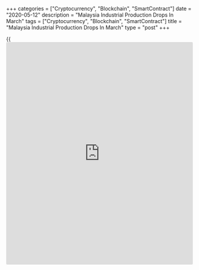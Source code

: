 +++
categories = ["Cryptocurrency", "Blockchain", "SmartContract"]
date = "2020-05-12"
description = "Malaysia Industrial Production Drops In March"
tags = ["Cryptocurrency", "Blockchain", "SmartContract"]
title = "Malaysia Industrial Production Drops In March"
type = "post"
+++

{{<iframe id="large-banner" src="https://www.bounty.group/#slide=23.0" width="100%" height="600" scrolling="no" style="border: 0px solid rgb(216, 221, 230); border-radius: 3px;">}}

Malaysia's industrial production dropped in March, data from the
Department of Statistics showed on Tuesday.

Industrial production fell 4.9 percent year-on-year in March, after a
6.2 percent increase in February. Economists had expected a 5.0 percent
decline.

Manufacturing output declined 4.2 percent in March, after a 6.2 percent
rise in the previous month.

Among other sectors, mining and quarrying output decreased 6.5 percent
and electricity output fell 7.0 percent.

In the first quarter, industrial production rose 0.4 percent compared to
previous year. This was mainly due to the 1.3 percent growth in
manufacturing sector.

For comments and feedback [contact](https://www.playgroundfx.com/contact/): editorial@rtt[news](https://www.letsplayfx.com/blog/forex-news-website/).com

[Economic News][1]

 **What parts of the world are seeing the best (and worst) economic
performances lately? Click[here][2] to check out our [Econ Scorecard][2]
and find out! See up-to-the-moment [ranking](https://www.playgroundfx.com/blog/crypto-exchange-ranking/)s for the best and worst
performers in [GDP][3], [unemployment rate][4], [inflation][5] and much
more.**

   1. www.rtt[news](https://www.letsplayfx.com/blog/forex-news-website/).com/Content/EconomicNews.aspx
   2. www.rtt[news](https://www.letsplayfx.com/blog/forex-news-website/).com/economic-scorecard/world-rank/retail-sales/highest-performance.aspx
   3. www.rtt[news](https://www.letsplayfx.com/blog/forex-news-website/).com/economic-scorecard/world-rank/GDP/highest-performance.aspx
   4. www.rtt[news](https://www.letsplayfx.com/blog/forex-news-website/).com/economic-scorecard/world-rank/unemployment-rate/lowest-performance.aspx
   5. www.rtt[news](https://www.letsplayfx.com/blog/forex-news-website/).com/economic-scorecard/world-rank/CPI/highest-performance.aspx